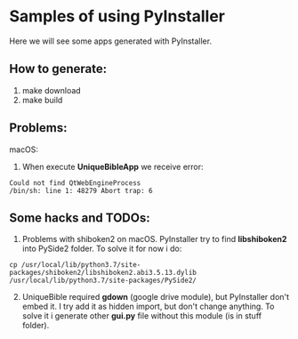 # Samples of using PyInstaller

Here we will see some apps generated with PyInstaller.  

## How to generate:

1. make download
2. make build

## Problems:

macOS:

1. When execute **UniqueBibleApp** we receive error:  
```
Could not find QtWebEngineProcess
/bin/sh: line 1: 48279 Abort trap: 6
```

## Some hacks and TODOs:

1. Problems with shiboken2 on macOS. PyInstaller try to find **libshiboken2** into PySide2 folder. To solve it for now i do:  
```
cp /usr/local/lib/python3.7/site-packages/shiboken2/libshiboken2.abi3.5.13.dylib /usr/local/lib/python3.7/site-packages/PySide2/
```

2. UniqueBible required **gdown** (google drive module), but PyInstaller don't embed it. I try add it as hidden import, but don't change anything. To solve it i generate other **gui.py** file without this module (is in stuff folder).